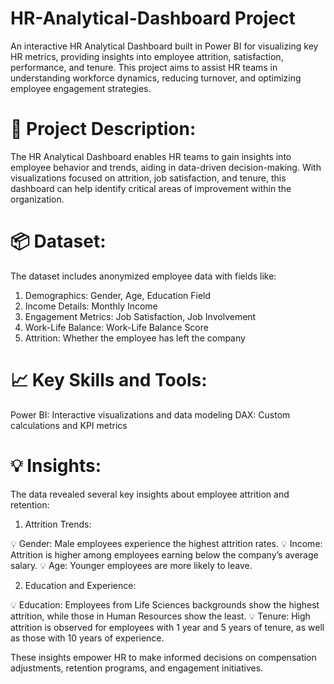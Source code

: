 # HR-Analytical-Dashboard Project

An interactive HR Analytical Dashboard built in Power BI for visualizing key HR metrics, providing insights into employee attrition, satisfaction, performance, and tenure. This project aims to assist HR teams in understanding workforce dynamics, reducing turnover, and optimizing employee engagement strategies.

# 📝 Project Description:

The HR Analytical Dashboard enables HR teams to gain insights into employee behavior and trends, aiding in data-driven decision-making. With visualizations focused on attrition, job satisfaction, and tenure, this dashboard can help identify critical areas of improvement within the organization.

# 📦 Dataset:

The dataset includes anonymized employee data with fields like:

1. Demographics: Gender, Age, Education Field
2. Income Details: Monthly Income
3. Engagement Metrics: Job Satisfaction, Job Involvement
4. Work-Life Balance: Work-Life Balance Score
5. Attrition: Whether the employee has left the company

# 📈 Key Skills and Tools:

Power BI: Interactive visualizations and data modeling
DAX: Custom calculations and KPI metrics

# 💡 Insights:

The data revealed several key insights about employee attrition and retention:

1. Attrition Trends:

💡 Gender: Male employees experience the highest attrition rates.
💡 Income: Attrition is higher among employees earning below the company’s average salary.
💡 Age: Younger employees are more likely to leave.

2. Education and Experience:

💡 Education: Employees from Life Sciences backgrounds show the highest attrition, while those in Human Resources show the least.
💡 Tenure: High attrition is observed for employees with 1 year and 5 years of tenure, as well as those with 10 years of experience.

These insights empower HR to make informed decisions on compensation adjustments, retention programs, and engagement initiatives.

